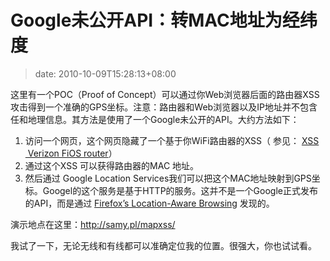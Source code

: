 # Google未公开API：转MAC地址为经纬度
>date: 2010-10-09T15:28:13+08:00


这里有一个POC（Proof of Concept）可以通过你Web浏览器后面的路由器XSS攻击得到一个准确的GPS坐标。注意：路由器和Web浏览器以及IP地址并不包含任和地理信息。其方法是使用了一个Google未公开的API。大约方法如下：


1. 访问一个网页，这个网页隐藏了一个基于你WiFi路由器的XSS（ 参见： [XSS  Verizon FiOS router](http://samy.pl/vzwfios/)）
2. 通过这个XSS 可以获得路由器的MAC 地址。
3. 然后通过 Google Location Services我们可以把这个MAC地址映射到GPS坐标。Googel的这个服务是基于HTTP的服务。这并不是一个Google正式发布的API，而是通过 [Firefox’s Location-Aware Browsing](http://www.mozilla.com/en-US/firefox/geolocation/) 发现的。


演示地点在这里：<http://samy.pl/mapxss/>


我试了一下，无论无线和有线都可以准确定位我的位置。很强大，你也试试看。


